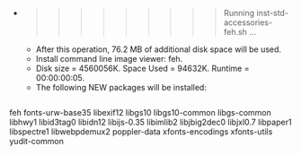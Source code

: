 * >>>>>>>>> Running inst-std-accessories-feh.sh ...
  * After this operation, 76.2 MB of additional disk space will be used.
  * Install command line image viewer: feh.
  * Disk size = 4560056K. Space Used = 94632K. Runtime = 00:00:00:05.
  * The following NEW packages will be installed:
  ```bash
feh fonts-urw-base35 libexif12 libgs10 libgs10-common
libgs-common libhwy1 libid3tag0 libidn12 libijs-0.35
libimlib2 libjbig2dec0 libjxl0.7 libpaper1 libspectre1
libwebpdemux2 poppler-data xfonts-encodings xfonts-utils yudit-common
  ```
